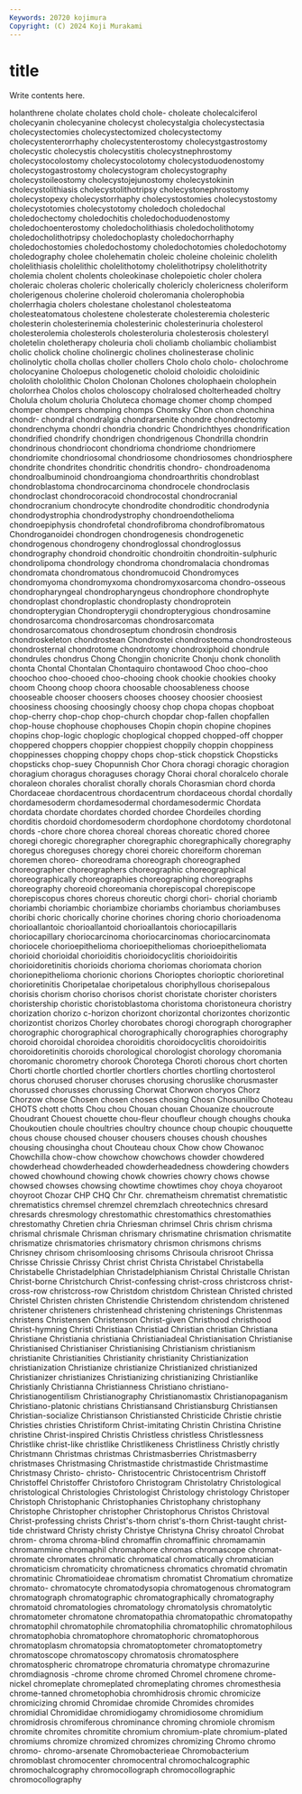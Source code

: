 ```yaml
---
Keywords: 20720 kojimura
Copyright: (C) 2024 Koji Murakami
---
```


# title

Write contents here.



holanthrene cholate cholates chold chole- choleate cholecalciferol cholecyanin cholecyanine cholecyst
cholecystalgia cholecystectasia cholecystectomies cholecystectomized cholecystectomy cholecystenterorrhaphy cholecystenterostomy cholecystgastrostomy cholecystic cholecystis
cholecystitis cholecystnephrostomy cholecystocolostomy cholecystocolotomy cholecystoduodenostomy cholecystogastrostomy cholecystogram cholecystography cholecystoileostomy cholecystojejunostomy
cholecystokinin cholecystolithiasis cholecystolithotripsy cholecystonephrostomy cholecystopexy cholecystorrhaphy cholecystostomies cholecystostomy cholecystotomies cholecystotomy
choledoch choledochal choledochectomy choledochitis choledochoduodenostomy choledochoenterostomy choledocholithiasis choledocholithotomy choledocholithotripsy choledochoplasty
choledochorrhaphy choledochostomies choledochostomy choledochotomies choledochotomy choledography cholee cholehematin choleic choleine
choleinic cholelith cholelithiasis cholelithic cholelithotomy cholelithotripsy cholelithotrity cholemia cholent cholents
choleokinase cholepoietic choler cholera choleraic choleras choleric cholerically cholericly cholericness
choleriform cholerigenous cholerine choleroid choleromania cholerophobia cholerrhagia cholers cholestane cholestanol
cholesteatoma cholesteatomatous cholestene cholesterate cholesteremia cholesteric cholesterin cholesterinemia cholesterinic cholesterinuria
cholesterol cholesterolemia cholesterols cholesteroluria cholesterosis cholesteryl choletelin choletherapy choleuria choli
choliamb choliambic choliambist cholic cholick choline cholinergic cholines cholinesterase cholinic
cholinolytic cholla chollas choller chollers Cholo cholo cholo- cholochrome cholocyanine
Choloepus chologenetic choloid choloidic choloidinic chololith chololithic Cholon Cholonan Cholones
cholophaein cholophein cholorrhea Cholos cholos choloscopy cholralosed cholterheaded choltry Cholula
cholum choluria Choluteca chomage chomer chomp chomped chomper chompers chomping
chomps Chomsky Chon chon chonchina chondr- chondral chondralgia chondrarsenite chondre
chondrectomy chondrenchyma chondri chondria chondric Chondrichthyes chondrification chondrified chondrify chondrigen
chondrigenous Chondrilla chondrin chondrinous chondriocont chondrioma chondriome chondriomere chondriomite chondriosomal
chondriosome chondriosomes chondriosphere chondrite chondrites chondritic chondritis chondro- chondroadenoma chondroalbuminoid
chondroangioma chondroarthritis chondroblast chondroblastoma chondrocarcinoma chondrocele chondroclasis chondroclast chondrocoracoid chondrocostal
chondrocranial chondrocranium chondrocyte chondrodite chondroditic chondrodynia chondrodystrophia chondrodystrophy chondroendothelioma chondroepiphysis
chondrofetal chondrofibroma chondrofibromatous Chondroganoidei chondrogen chondrogenesis chondrogenetic chondrogenous chondrogeny chondroglossal
chondroglossus chondrography chondroid chondroitic chondroitin chondroitin-sulphuric chondrolipoma chondrology chondroma chondromalacia
chondromas chondromata chondromatous chondromucoid Chondromyces chondromyoma chondromyxoma chondromyxosarcoma chondro-osseous chondropharyngeal
chondropharyngeus chondrophore chondrophyte chondroplast chondroplastic chondroplasty chondroprotein chondropterygian Chondropterygii chondropterygious
chondrosamine chondrosarcoma chondrosarcomas chondrosarcomata chondrosarcomatous chondroseptum chondrosin chondrosis chondroskeleton chondrostean
Chondrostei chondrosteoma chondrosteous chondrosternal chondrotome chondrotomy chondroxiphoid chondrule chondrules chondrus
Chong Chongjin chonicrite Chonju chonk chonolith chonta Chontal Chontalan Chontaquiro
chontawood Choo choo-choo choochoo choo-chooed choo-chooing chook chookie chookies chooky
choom Choong choop choora choosable choosableness choose chooseable chooser choosers
chooses choosey choosier choosiest choosiness choosing choosingly choosy chop chopa
chopas chopboat chop-cherry chop-chop chop-church chopdar chop-fallen chopfallen chop-house chophouse
chophouses Chopin chopin chopine chopines chopins chop-logic choplogic choplogical chopped
chopped-off chopper choppered choppers choppier choppiest choppily choppin choppiness choppinesses
chopping choppy chops chop-stick chopstick Chopsticks chopsticks chop-suey Chopunnish Chor
Chora choragi choragic choragion choragium choragus choraguses choragy Chorai choral
choralcelo chorale choraleon chorales choralist chorally chorals Chorasmian chord chorda
Chordaceae chordacentrous chordacentrum chordaceous chordal chordally chordamesoderm chordamesodermal chordamesodermic Chordata
chordata chordate chordates chorded chordee Chordeiles chording chorditis chordoid chordomesoderm
chordophone chordotomy chordotonal chords -chore chore chorea choreal choreas choreatic
chored choree choregi choregic choregrapher choregraphic choregraphically choregraphy choregus choreguses
choregy chorei choreic choreiform choreman choremen choreo- choreodrama choreograph choreographed
choreographer choreographers choreographic choreographical choreographically choreographies choreographing choreographs choreography choreoid
choreomania chorepiscopal chorepiscope chorepiscopus chores choreus choreutic chorgi chori- chorial
choriamb choriambi choriambic choriambize choriambs choriambus choriambuses choribi choric chorically
chorine chorines choring chorio chorioadenoma chorioallantoic chorioallantoid chorioallantois choriocapillaris choriocapillary
choriocarcinoma choriocarcinomas choriocarcinomata choriocele chorioepithelioma chorioepitheliomas chorioepitheliomata chorioid chorioidal chorioiditis
chorioidocyclitis chorioidoiritis chorioidoretinitis chorioids chorioma choriomas choriomata chorion chorionepithelioma chorionic
chorions Chorioptes chorioptic chorioretinal chorioretinitis Choripetalae choripetalous choriphyllous chorisepalous chorisis
chorism choriso chorisos chorist choristate chorister choristers choristership choristic choristoblastoma
choristoma choristoneura choristry chorization chorizo c-horizon chorizont chorizontal chorizontes chorizontic
chorizontist chorizos Chorley chorobates chorogi chorograph chorographer chorographic chorographical chorographically
chorographies chorography choroid choroidal choroidea choroiditis choroidocyclitis choroidoiritis choroidoretinitis choroids
chorological chorologist chorology choromania choromanic chorometry chorook Chorotega Choroti chorous
chort chorten Chorti chortle chortled chortler chortlers chortles chortling chortosterol
chorus chorused choruser choruses chorusing choruslike chorusmaster chorussed chorusses chorussing
Chorwat Chorwon choryos Chorz Chorzow chose Chosen chosen choses chosing
Chosn Chosunilbo Choteau CHOTS chott chotts Chou chou Chouan chouan
Chouanize choucroute Choudrant Chouest chouette chou-fleur choufleur chough choughs chouka
Choukoutien choule choultries choultry chounce choup choupic chouquette chous chouse
choused chouser chousers chouses choush choushes chousing chousingha chout Chouteau
choux Chow chow Chowanoc Chowchilla chow-chow chowchow chowchows chowder chowdered
chowderhead chowderheaded chowderheadedness chowdering chowders chowed chowhound chowing chowk chowries
chowry chows chowse chowsed chowses chowsing chowtime chowtimes choy choya
choyaroot choyroot Chozar CHP CHQ Chr Chr. chrematheism chrematist chrematistic
chrematistics chremsel chremzel chremzlach chreotechnics chresard chresards chresmology chrestomathic chrestomathics
chrestomathies chrestomathy Chretien chria Chriesman chrimsel Chris chrism chrisma chrismal
chrismale Chrisman chrismary chrismatine chrismation chrismatite chrismatize chrismatories chrismatory chrismon
chrismons chrisms Chrisney chrisom chrisomloosing chrisoms Chrisoula chrisroot Chrissa Chrisse
Chrissie Chrissy Christ christ Christa Christabel Christabella Christabelle Christadelphian Christadelphianism
Christal Christalle Christan Christ-borne Christchurch Christ-confessing christ-cross christcross christ-cross-row christcross-row
Christdom christdom Christean Christed christed Christel Christen christen Christendie Christendom
christendom christened christener christeners christenhead christening christenings Christenmas christens Christensen
Christenson Christ-given Christhood christhood Christ-hymning Christi Christiaan Christiad Christian christian
Christiana Christiane Christiania christiania Christianiadeal Christianisation Christianise Christianised Christianiser Christianising
Christianism christianism christianite Christianities Christianity christianity Christianization christianization Christianize christianize
Christianized christianized Christianizer christianizes Christianizing christianizing Christianlike Christianly Christianna Christianness
Christiano christiano- Christianogentilism Christianography Christianomastix Christianopaganism Christiano-platonic christians Christiansand Christiansburg
Christiansen Christian-socialize Christianson Christiansted Christicide Christie christie Christies christies Christiform
Christ-imitating Christin Christina Christine christine Christ-inspired Christis Christless christless Christlessness
Christlike christ-like christlike Christlikeness Christliness Christly christly Christmann Christmas christmas
Christmasberries Christmasberry christmases Christmasing Christmastide christmastide Christmastime Christmasy Christo- christo-
Christocentric Christocentrism Christoff Christoffel Christoffer Christoforo Christogram Christolatry Christological christological
Christologies Christologist Christology christology Christoper Christoph Christophanic Christophanies Christophany christophany
Christophe Christopher christopher Christophorus Christos Christoval Christ-professing christs Christ's-thorn christ's-thorn
Christ-taught christ-tide christward Christy christy Christye Christyna Chrisy chroatol Chrobat
chrom- chroma chroma-blind chromaffin chromaffinic chromamamin chromammine chromaphil chromaphore chromas
chromascope chromat- chromate chromates chromatic chromatical chromatically chromatician chromaticism chromaticity
chromaticness chromatics chromatid chromatin chromatinic Chromatioideae chromatism chromatist Chromatium chromatize
chromato- chromatocyte chromatodysopia chromatogenous chromatogram chromatograph chromatographic chromatographically chromatography chromatoid
chromatologies chromatology chromatolysis chromatolytic chromatometer chromatone chromatopathia chromatopathic chromatopathy chromatophil
chromatophile chromatophilia chromatophilic chromatophilous chromatophobia chromatophore chromatophoric chromatophorous chromatoplasm chromatopsia
chromatoptometer chromatoptometry chromatoscope chromatoscopy chromatosis chromatosphere chromatospheric chromatrope chromaturia chromatype
chromazurine chromdiagnosis -chrome chrome chromed Chromel chromene chrome-nickel chromeplate chromeplated
chromeplating chromes chromesthesia chrome-tanned chrometophobia chromhidrosis chromic chromicize chromicizing chromid
Chromidae chromide Chromides chromides chromidial Chromididae chromidiogamy chromidiosome chromidium chromidrosis
chromiferous chrominance chroming chromiole chromism chromite chromites chromitite chromium chromium-plate
chromium-plated chromiums chromize chromized chromizes chromizing Chromo chromo chromo- chromo-arsenate
Chromobacterieae Chromobacterium chromoblast chromocenter chromocentral chromochalcographic chromochalcography chromocollograph chromocollographic chromocollography
